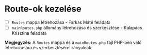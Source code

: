 # Route-ok kezelése

- [ ] `Routes` mappa létrehozása - Farkas Máté feladata
- [ ] `mainRoutes.php` állomány létrehozása és szerkesztése - Kalapács Krisztina feladata

**Megjegyzés:** A `Routes` mappa és a `mainRoutes.php` fájl PHP-ben való létrehozására és szerkesztésére irányulnak.

